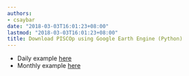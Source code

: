 ```yaml
---
authors:
- csaybar
date: "2018-03-03T16:01:23+08:00"
lastmod: "2018-03-03T16:01:23+08:00"
title: Download PISCOp using Google Earth Engine (Python)
---
```


- Daily example [here](https://github.com/csaybar/PISCOp/blob/master/ee_scripts/earthengine_PISCOpd_query.py)
- Monthly example [here](https://github.com/csaybar/PISCOp/blob/master/ee_scripts/earthengine_PISCOpm_query.py)